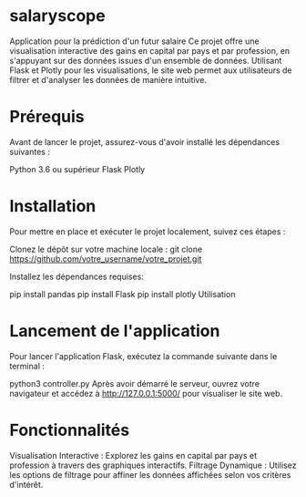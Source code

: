 # salaryscope
Application pour la prédiction d'un futur salaire
Ce projet offre une visualisation interactive des gains en capital par pays et par profession, en s'appuyant sur des données issues d'un ensemble de données. Utilisant Flask  et Plotly pour les visualisations, le site web permet aux utilisateurs de filtrer et d'analyser les données de manière intuitive.

# Prérequis
Avant de lancer le projet, assurez-vous d'avoir installé les dépendances suivantes :

Python 3.6 ou supérieur
Flask
Plotly

# Installation
Pour mettre en place et exécuter le projet localement, suivez ces étapes :

Clonez le dépôt sur votre machine locale :
git clone https://github.com/votre_username/votre_projet.git

Installez les dépendances requises:

pip install pandas
pip install Flask
pip install plotly
Utilisation

# Lancement de l'application
Pour lancer l'application Flask, exécutez la commande suivante dans le terminal :

python3 controller.py
Après avoir démarré le serveur, ouvrez votre navigateur et accédez à http://127.0.0.1:5000/ pour visualiser le site web.

# Fonctionnalités
Visualisation Interactive : Explorez les gains en capital par pays et profession à travers des graphiques interactifs.
Filtrage Dynamique : Utilisez les options de filtrage pour affiner les données affichées selon vos critères d'intérêt.

